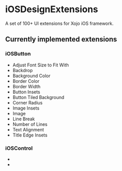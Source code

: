# iOSDesignExtensions
A set of 100+ UI extensions for Xojo iOS framework.

## Currently implemented extensions

### iOSButton
* Adjust Font Size to Fit With
* Backdrop
* Background Color
* Border Color
* Border Width
* Button Insets
* Button Tiled Background
* Corner Radius
* Image Insets
* Image
* Line Break
* Number of Lines
* Text Alignment
* Title Edge Insets

### iOSControl
* 
* 
